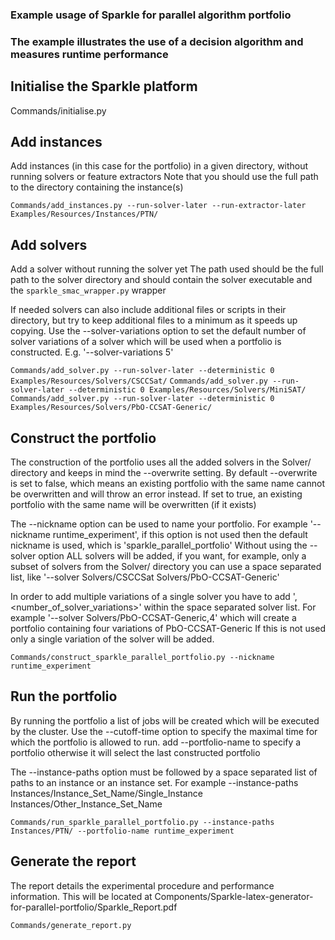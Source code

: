 ### Example usage of Sparkle for parallel algorithm portfolio
### The example illustrates the use of a decision algorithm and measures runtime performance

## Initialise the Sparkle platform

Commands/initialise.py

## Add instances 
Add instances (in this case for the portfolio) in a given directory, without running solvers or feature extractors
Note that you should use the full path to the directory containing the instance(s)

`Commands/add_instances.py --run-solver-later --run-extractor-later Examples/Resources/Instances/PTN/`

## Add solvers
Add a solver without running the solver yet
The path used should be the full path to the solver directory and should contain the solver executable and the `sparkle_smac_wrapper.py` wrapper

If needed solvers can also include additional files or scripts in their directory, but try to keep additional files to a minimum as it speeds up copying.
Use the --solver-variations option to set the default number of solver variations of a solver which will be used when a portfolio is constructed. E.g. '--solver-variations 5'

`Commands/add_solver.py --run-solver-later --deterministic 0 Examples/Resources/Solvers/CSCCSat/`
`Commands/add_solver.py --run-solver-later --deterministic 0 Examples/Resources/Solvers/MiniSAT/`
`Commands/add_solver.py --run-solver-later --deterministic 0 Examples/Resources/Solvers/PbO-CCSAT-Generic/`

## Construct the portfolio

The construction of the portfolio uses all the added solvers in the Solver/ directory and keeps in mind the --overwrite setting.
By default --overwrite is set to false, which means an existing portfolio with the same name cannot be overwritten and will throw an error instead. If set to true, an existing portfolio with the same name will be overwritten (if it exists)

The --nickname option can be used to name your portfolio.
For example '--nickname runtime_experiment', if this option is not used then the default nickname is used, which is 'sparkle_parallel_portfolio'
Without using the --solver option ALL solvers will be added, if you want, for example, only a subset of solvers from the Solver/ directory 
you can use a space separated list, like '--solver Solvers/CSCCSat Solvers/PbO-CCSAT-Generic'

In order to add multiple variations of a single solver you have to add ',<number_of_solver_variations>' within the space separated solver list.
For example '--solver Solvers/PbO-CCSAT-Generic,4' which will create a portfolio containing four variations of PbO-CCSAT-Generic
If this is not used only a single variation of the solver will be added.

`Commands/construct_sparkle_parallel_portfolio.py --nickname runtime_experiment`

## Run the portfolio 

By running the portfolio a list of jobs will be created which will be executed by the cluster.
Use the --cutoff-time option to specify the maximal time for which the portfolio is allowed to run.
add --portfolio-name to specify a portfolio otherwise it will select the last constructed portfolio

The --instance-paths option must be followed by a space separated list of paths to an instance or an instance set.
For example --instance-paths Instances/Instance_Set_Name/Single_Instance Instances/Other_Instance_Set_Name

`Commands/run_sparkle_parallel_portfolio.py --instance-paths Instances/PTN/ --portfolio-name runtime_experiment`

## Generate the report

The report details the experimental procedure and performance information. 
This will be located at Components/Sparkle-latex-generator-for-parallel-portfolio/Sparkle_Report.pdf

`Commands/generate_report.py`
